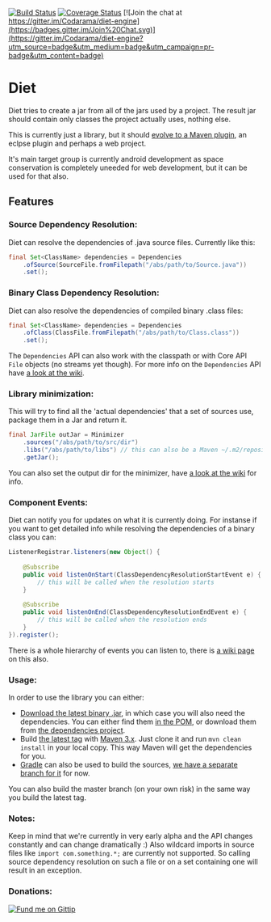 [![Build Status](https://travis-ci.org/Codarama/diet-engine.svg?branch=master)](https://travis-ci.org/Codarama/diet-engine)
[![Coverage Status](https://coveralls.io/repos/Codarama/Diet/badge.png)](https://coveralls.io/r/Codarama/Diet)
[![Join the chat at https://gitter.im/Codarama/diet-engine](https://badges.gitter.im/Join%20Chat.svg)](https://gitter.im/Codarama/diet-engine?utm_source=badge&utm_medium=badge&utm_campaign=pr-badge&utm_content=badge)

Diet
======

Diet tries to create a jar from all of the jars used by a project.
The result jar should contain only classes the project actually uses, nothing else.

This is currently just a library, but it should [evolve to a Maven plugin](https://github.com/Codarama/diet-maven-mojo), an eclpse plugin and perhaps a web project.

It's main target group is currently android development as space conservation is completely uneeded for web development, but it can be used for that also.

## Features

### Source Dependency Resolution:

Diet can resolve the dependencies of .java source files. 
Currently like this:

```java
final Set<ClassName> dependencies = Dependencies
    .ofSource(SourceFile.fromFilepath("/abs/path/to/Source.java"))
    .set();
```

### Binary Class Dependency Resolution:

Diet can also resolve the dependencies of compiled binary .class files:

```java
final Set<ClassName> dependencies = Dependencies
    .ofClass(ClassFile.fromFilepath("/abs/path/to/Class.class"))
    .set();
```

The `Dependencies` API can also work with the classpath or with Core API `File` objects (no streams yet though).
For more info on the `Dependencies` API have [a look at the wiki](https://github.com/ayld/Facade/wiki/Dependencies-API).

### Library minimization:

This will try to find all the 'actual dependencies' that a set of sources use, package them in a Jar and return it.

```java
final JarFile outJar = Minimizer
    .sources("/abs/path/to/src/dir")
    .libs("/abs/path/to/libs") // this can also be a Maven ~/.m2/repository
    .getJar();
```

You can also set the output dir for the minimizer, have [a look at the wiki](https://github.com/ayld/Facade/wiki/Library-Minimization) for info.

### Component Events:

Diet can notify you for updates on what it is currently doing. For instanse if you want to get detailed info while 
resolving the dependencies of a binary class you can:

```java
ListenerRegistrar.listeners(new Object() {
			
    @Subscribe
	public void listenOnStart(ClassDependencyResolutionStartEvent e) {
	    // this will be called when the resolution starts
	}
			
	@Subscribe
	public void listenOnEnd(ClassDependencyResolutionEndEvent e) {
	    // this will be called when the resolution ends
	}
}).register();
```

There is a whole hierarchy of events you can listen to, there is [a wiki page](https://github.com/ayld/Facade/wiki/Component-Events-and-Listeners) on this also.

### Usage:

In order to use the library you can either:

 * [Download the latest binary .jar](https://github.com/codarama/Diet/releases/tag/v0.6-alpha.1),
in which case you will also need the dependencies. You can either find them [in the POM](https://github.com/Codarama/diet-engine/blob/master/pom.xml),
or download them from [the dependencies project](https://github.com/ayld/facade-dependencies).
 * Build [the latest tag](https://github.com/codarama/Diet/releases/tag/v0.6-alpha.1) with [Maven 3.x](http://maven.apache.org/). Just
clone it and run `mvn clean install` in your local copy. This way Maven will get the dependencies for you.
 * [Gradle](https://gradle.org/) can also be used to build the sources, [we have a separate branch for it](https://github.com/Codarama/diet-engine/tree/gradle-build) for now.

You can also build the master branch (on your own risk) in the same way you build the latest tag.

### Notes:

Keep in mind that we're currently in very early alpha and the API changes constantly and can change dramatically :)
Also wildcard imports in source files like `import com.something.*;` are currently not supported. So calling source
dependency resolution on such a file or on a set containing one will result in an exception.

### Donations:

[![Fund me on Gittip](https://raw.github.com/gittip/www.gittip.com/master/www/assets/gittip.png)](https://www.gittip.com/ayld/ "Fund me on Gittip")
